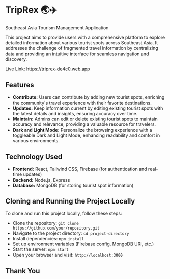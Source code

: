 # TripRex 🌏✈️

Southeast Asia Tourism Management Application

This project aims to provide users with a comprehensive platform to explore detailed information about various tourist spots across Southeast Asia. It addresses the challenge of fragmented travel information by centralizing data and providing an intuitive interface for seamless navigation and discovery.

Live Link: https://triprex-de4c0.web.app

## Features
- **Contribute:** Users can contribute by adding new tourist spots, enriching the community's travel experience with their favorite destinations.
- **Updates:** Keep information current by editing existing tourist spots with the latest details and insights, ensuring accuracy over time.
- **Maintain:** Admins can edit or delete existing tourist spots to maintain accuracy and relevance, providing a valuable resource for travelers.
- **Dark and Light Mode:** Personalize the browsing experience with a toggleable Dark and Light Mode, enhancing readability and comfort in various environments.

## Technology Used
- **Frontend:** React, Tailwind CSS, Firebase (for authentication and real-time updates)
- **Backend:** Node.js, Express
- **Database:** MongoDB (for storing tourist spot information)

## Cloning and Running the Project Locally
To clone and run this project locally, follow these steps:
- Clone the repository: `git clone https://github.com/your/repository.git`
- Navigate to the project directory: `cd project-directory`
- Install dependencies: `npm install`
- Set up environment variables (Firebase config, MongoDB URI, etc.)
- Start the server: `npm start`
- Open your browser and visit: `http://localhost:3000`

## Thank You
